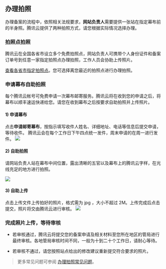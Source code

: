 ## 办理拍照

办理备案的流程中，依照相关法规要求，**网站负责人**需要提供一张站在指定幕布前的半身照。腾讯云提供了两种拍照方式，请您根据实际情况选择办理。

### 拍照点拍照

腾讯云在全国各省市设立多个免费拍照点，网站负责人可携带个人身份证件和备案订单号到任意一家指定拍照点办理拍照，工作人员会协助上传照片。

[查看各省市指定拍照点](https://console.qcloud.com/beian/cammap)。您可选择离您最近的拍照点进行办理拍照。

### 申请幕布自助拍照

每个腾讯云帐号可免费申请一次幕布邮寄服务。腾讯云将在收到您的申请之后，将幕布以顺丰速运快递给您。请您在收到幕布之后按要求自助拍照并上传照片。

#### 1) 申请幕布

点击**申请邮寄幕布**，按指示填写收件人姓名、详细地址、电话等信息后提交申请，等待收件。
腾讯云会在每个工作日下午四点统一发件，周末申请的在周一进行发件。
![](https://mc.qcloudimg.com/static/img/9e6fe252d1a0cf5cafcba2350c484e8a/7.jpg)

#### 2) 自助拍照

请网站负责人站在幕布中间位置，露出清晰的五官以及幕布上的腾讯云字样，在光线充足的地方进行拍照。

![](http://i.imgur.com/78SJUch.png)

#### 3) 自助上传

点击上传文件上传拍好的照片，格式需为 jpg ，大小不超过 2M。上传完成后点击提交，照片将交由腾讯云进行审核。
![](https://mc.qcloudimg.com/static/img/0fc4addf067e116609413cbc59b4104a/8.jpg)


### 完成照片上传，等待审核

- 若审核通过，腾讯云将提交您的备案申请及相关材料至您所在地区的管局进行最终审核。各地管局审核时间不同，一般为十到二十个工作日，请耐心等待。

- 若审核不通过，请您按照站点给出的修改建议重新提交符合要求的照片。

>更多常见问题可参阅 [办理拍照常见问题]()。